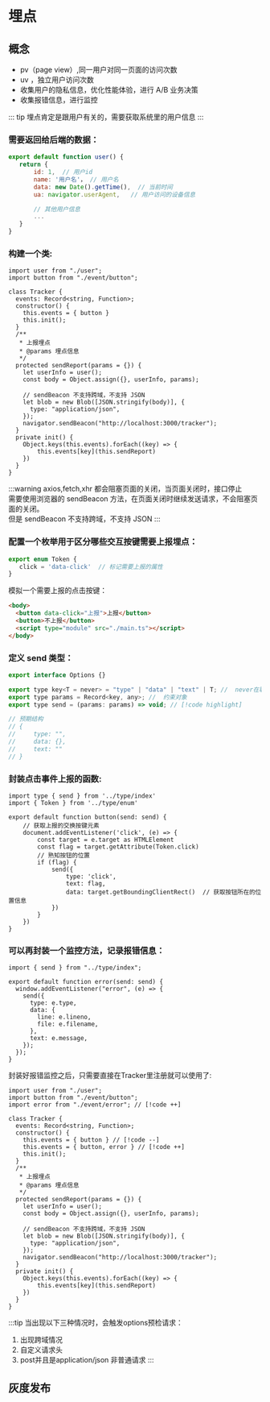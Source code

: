 # 埋点

## 概念

- pv（page view）,同一用户对同一页面的访问次数
- uv ，独立用户访问次数
- 收集用户的隐私信息，优化性能体验，进行 A/B 业务决策
- 收集报错信息，进行监控

::: tip
埋点肯定是跟用户有关的，需要获取系统里的用户信息
:::

### 需要返回给后端的数据：

```js
export default function user() {
   return {
       id: 1,  // 用户id
       name: '用户名'， // 用户名
       data: new Date().getTime(),  // 当前时间
       ua: navigator.userAgent,   // 用户访问的设备信息

       // 其他用户信息
       ...
   }
}
```

### 构建一个类:

```js:line-numbers
import user from "./user";
import button from "./event/button";

class Tracker {
  events: Record<string, Function>;
  constructor() {
    this.events = { button }
    this.init();
  }
  /**
   * 上报埋点
   * @params 埋点信息
   */
  protected sendReport(params = {}) {
    let userInfo = user();
    const body = Object.assign({}, userInfo, params);

    // sendBeacon 不支持跨域，不支持 JSON
    let blob = new Blob([JSON.stringify(body)], {
      type: "application/json",
    });
    navigator.sendBeacon("http://localhost:3000/tracker");
  }
  private init() {
    Object.keys(this.events).forEach((key) => {
        this.events[key](this.sendReport)
    })
  }
}
```

:::warning
axios,fetch,xhr 都会阻塞页面的关闭，当页面关闭时，接口停止<br>
需要使用浏览器的 sendBeacon 方法，在页面关闭时继续发送请求，不会阻塞页面的关闭。
<br>
但是 sendBeacon 不支持跨域，不支持 JSON
:::

### 配置一个枚举用于区分哪些交互按键需要上报埋点：

```js
export enum Token {
   click = 'data-click'  // 标记需要上报的属性
}
```

模拟一个需要上报的点击按键：
```html
<body>
  <button data-click="上报">上报</button>
  <button>不上报</button>
  <script type="module" src="./main.ts"></script>
</body>
```

### 定义 send 类型：

```js
export interface Options {}

export type key<T = never> = "type" | "data" | "text" | T; //  never在联合类型默认会被忽略
export type params = Record<key, any>; //  约束对象 
export type send = (params: params) => void; // [!code highlight]

// 预期结构
// {
//     type: "",
//     data: {},
//     text: ""
// }
```

### 封装点击事件上报的函数:

```js:line-numbers
import type { send } from '../type/index'
import { Token } from '../type/enum'

export default function button(send: send) {
    // 获取上报的交换按键元素
    document.addEventListener('click', (e) => {
        const target = e.target as HTMLElement
        const flag = target.getAttribute(Token.click)
        // 熟知按钮的位置
        if (flag) {
            send({
                type: 'click',
                text: flag,
                data: target.getBoundingClientRect()  // 获取按钮所在的位置信息
            })
        }
    })
}
```

### 可以再封装一个监控方法，记录报错信息：

```js:line-numbers
import { send } from "../type/index";

export default function error(send: send) {
  window.addEventListener("error", (e) => {
    send({
      type: e.type,
      data: {
        line: e.lineno,
        file: e.filename,
      },
      text: e.message,
    });
  });
}
```

封装好报错监控之后，只需要直接在Tracker里注册就可以使用了:
```js:line-numbers
import user from "./user";
import button from "./event/button";
import error from "./event/error"; // [!code ++]

class Tracker {
  events: Record<string, Function>;
  constructor() {
    this.events = { button } // [!code --]
    this.events = { button, error } // [!code ++]
    this.init();
  }
  /**
   * 上报埋点
   * @params 埋点信息
   */
  protected sendReport(params = {}) {
    let userInfo = user();
    const body = Object.assign({}, userInfo, params);

    // sendBeacon 不支持跨域，不支持 JSON
    let blob = new Blob([JSON.stringify(body)], {
      type: "application/json",
    });
    navigator.sendBeacon("http://localhost:3000/tracker");
  }
  private init() {
    Object.keys(this.events).forEach((key) => {
        this.events[key](this.sendReport)
    })
  }
}
```

:::tip
当出现以下三种情况时，会触发options预检请求：
1. 出现跨域情况
2. 自定义请求头
3. post并且是application/json 非普通请求
:::

## 灰度发布
